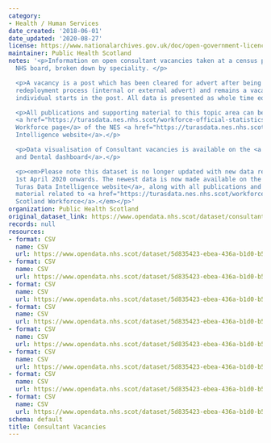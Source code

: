 ```yaml
---
category:
- Health / Human Services
date_created: '2018-06-01'
date_updated: '2020-08-27'
license: https://www.nationalarchives.gov.uk/doc/open-government-licence/version/3/
maintainer: Public Health Scotland
notes: '<p>Information on open consultant vacancies taken at a census point, for each
  NHS board, broken down by speciality. </p>

  <p>A vacancy is a post which has been cleared for advert after being through the
  redeployment process (internal or external advert) and remains a vacancy until an
  individual starts in the post. All data is presented as whole time equivalents.</p>

  <p>All publications and supporting material to this topic area can be found on the
  <a href="https://turasdata.nes.nhs.scot/workforce-official-statistics/nhsscotland-workforce/">NHSScotland
  Workforce page</a> of the NES <a href="https://turasdata.nes.nhs.scot/">Turas Data
  Intelligence website</a>.</p>

  <p>Data visualisation of Consultant vacancies is available on the <a href="https://turasdata.nes.nhs.scot/workforce-official-statistics/nhsscotland-workforce/publications/02-june-2020/dashboards/medical-and-dental/">Medical
  and Dental dashboard</a>.</p>

  <p><em>Please note this dataset is no longer updated with new data releases from
  1st April 2020 onwards. The newest data is now made available on the <a href="https://turasdata.nes.nhs.scot/">NES
  Turas Data Intelligence website</a>, along with all publications and supporting
  material related to <a href="https://turasdata.nes.nhs.scot/workforce-official-statistics/nhsscotland-workforce/">NHS
  Scotland Workforce</a>.</em></p>'
organization: Public Health Scotland
original_dataset_link: https://www.opendata.nhs.scot/dataset/consultant-vacancies
records: null
resources:
- format: CSV
  name: CSV
  url: https://www.opendata.nhs.scot/dataset/5d835423-ebea-436a-b1d0-b5d7257b5adf/resource/c9c81d3f-9bba-4fc5-916b-1450bd0bd755/download/consultant_vacancy_dec19.csv
- format: CSV
  name: CSV
  url: https://www.opendata.nhs.scot/dataset/5d835423-ebea-436a-b1d0-b5d7257b5adf/resource/fdcdbb6f-44e2-4a30-a4fe-6385d7d053da/download/consultant_vacancy_sep19.csv
- format: CSV
  name: CSV
  url: https://www.opendata.nhs.scot/dataset/5d835423-ebea-436a-b1d0-b5d7257b5adf/resource/16e27935-325c-471b-89dc-d41c84b3a744/download/consultant_vacancy_jun19.csv
- format: CSV
  name: CSV
  url: https://www.opendata.nhs.scot/dataset/5d835423-ebea-436a-b1d0-b5d7257b5adf/resource/ca67b2a4-b2f3-4420-8b77-3771c53b01f4/download/consultant_vacancy_mar19.csv
- format: CSV
  name: CSV
  url: https://www.opendata.nhs.scot/dataset/5d835423-ebea-436a-b1d0-b5d7257b5adf/resource/5da80103-4da8-4694-a8b5-2332dfc43e25/download/consultant_vacancy_dec18.csv
- format: CSV
  name: CSV
  url: https://www.opendata.nhs.scot/dataset/5d835423-ebea-436a-b1d0-b5d7257b5adf/resource/91d7b780-f2cb-47fb-919f-1c165ed7d301/download/consultant_vacancy_sep18rev.csv
- format: CSV
  name: CSV
  url: https://www.opendata.nhs.scot/dataset/5d835423-ebea-436a-b1d0-b5d7257b5adf/resource/e874f6f4-6cf5-402c-af1d-2d4f26cc669f/download/consultant_vacancy_jun18rev.csv
- format: CSV
  name: CSV
  url: https://www.opendata.nhs.scot/dataset/5d835423-ebea-436a-b1d0-b5d7257b5adf/resource/415c2f86-db7c-4c12-9a64-0cd9cf0d9118/download/consultant-vacancy_mar18.csv
schema: default
title: Consultant Vacancies
---
```

